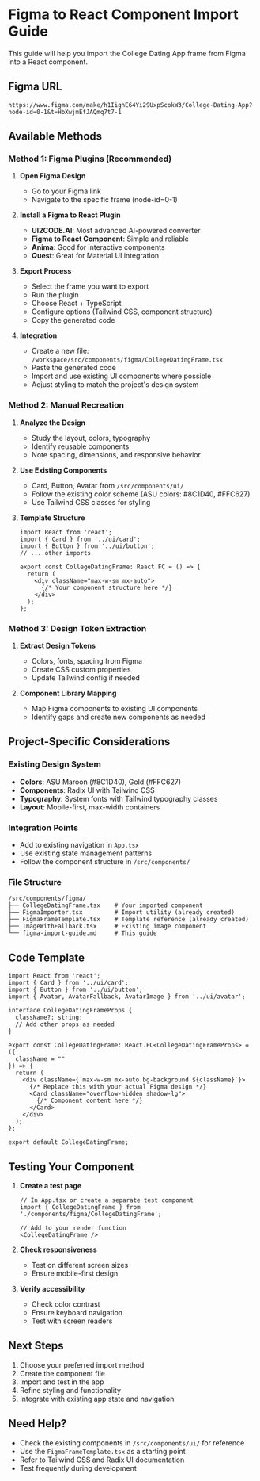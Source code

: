 # Figma to React Component Import Guide

This guide will help you import the College Dating App frame from Figma into a React component.

## Figma URL
`https://www.figma.com/make/h1IighE64Yi29UxpScokW3/College-Dating-App?node-id=0-1&t=HbXwjmEfJAQmq7t7-1`

## Available Methods

### Method 1: Figma Plugins (Recommended)

1. **Open Figma Design**
   - Go to your Figma link
   - Navigate to the specific frame (node-id=0-1)

2. **Install a Figma to React Plugin**
   - **UI2CODE.AI**: Most advanced AI-powered converter
   - **Figma to React Component**: Simple and reliable
   - **Anima**: Good for interactive components
   - **Quest**: Great for Material UI integration

3. **Export Process**
   - Select the frame you want to export
   - Run the plugin
   - Choose React + TypeScript
   - Configure options (Tailwind CSS, component structure)
   - Copy the generated code

4. **Integration**
   - Create a new file: `/workspace/src/components/figma/CollegeDatingFrame.tsx`
   - Paste the generated code
   - Import and use existing UI components where possible
   - Adjust styling to match the project's design system

### Method 2: Manual Recreation

1. **Analyze the Design**
   - Study the layout, colors, typography
   - Identify reusable components
   - Note spacing, dimensions, and responsive behavior

2. **Use Existing Components**
   - Card, Button, Avatar from `/src/components/ui/`
   - Follow the existing color scheme (ASU colors: #8C1D40, #FFC627)
   - Use Tailwind CSS classes for styling

3. **Template Structure**
   ```tsx
   import React from 'react';
   import { Card } from '../ui/card';
   import { Button } from '../ui/button';
   // ... other imports

   export const CollegeDatingFrame: React.FC = () => {
     return (
       <div className="max-w-sm mx-auto">
         {/* Your component structure here */}
       </div>
     );
   };
   ```

### Method 3: Design Token Extraction

1. **Extract Design Tokens**
   - Colors, fonts, spacing from Figma
   - Create CSS custom properties
   - Update Tailwind config if needed

2. **Component Library Mapping**
   - Map Figma components to existing UI components
   - Identify gaps and create new components as needed

## Project-Specific Considerations

### Existing Design System
- **Colors**: ASU Maroon (#8C1D40), Gold (#FFC627)
- **Components**: Radix UI with Tailwind CSS
- **Typography**: System fonts with Tailwind typography classes
- **Layout**: Mobile-first, max-width containers

### Integration Points
- Add to existing navigation in `App.tsx`
- Use existing state management patterns
- Follow the component structure in `/src/components/`

### File Structure
```
/src/components/figma/
├── CollegeDatingFrame.tsx    # Your imported component
├── FigmaImporter.tsx         # Import utility (already created)
├── FigmaFrameTemplate.tsx    # Template reference (already created)
├── ImageWithFallback.tsx     # Existing image component
└── figma-import-guide.md     # This guide
```

## Code Template

```tsx
import React from 'react';
import { Card } from '../ui/card';
import { Button } from '../ui/button';
import { Avatar, AvatarFallback, AvatarImage } from '../ui/avatar';

interface CollegeDatingFrameProps {
  className?: string;
  // Add other props as needed
}

export const CollegeDatingFrame: React.FC<CollegeDatingFrameProps> = ({
  className = ""
}) => {
  return (
    <div className={`max-w-sm mx-auto bg-background ${className}`}>
      {/* Replace this with your actual Figma design */}
      <Card className="overflow-hidden shadow-lg">
        {/* Component content here */}
      </Card>
    </div>
  );
};

export default CollegeDatingFrame;
```

## Testing Your Component

1. **Create a test page**
   ```tsx
   // In App.tsx or create a separate test component
   import { CollegeDatingFrame } from './components/figma/CollegeDatingFrame';
   
   // Add to your render function
   <CollegeDatingFrame />
   ```

2. **Check responsiveness**
   - Test on different screen sizes
   - Ensure mobile-first design

3. **Verify accessibility**
   - Check color contrast
   - Ensure keyboard navigation
   - Test with screen readers

## Next Steps

1. Choose your preferred import method
2. Create the component file
3. Import and test in the app
4. Refine styling and functionality
5. Integrate with existing app state and navigation

## Need Help?

- Check the existing components in `/src/components/ui/` for reference
- Use the `FigmaFrameTemplate.tsx` as a starting point
- Refer to Tailwind CSS and Radix UI documentation
- Test frequently during development